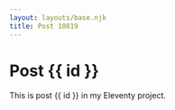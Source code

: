 ```yaml
---
layout: layouts/base.njk
title: Post 10819
---
```


# Post {{ id }}

This is post {{ id }} in my Eleventy project.
